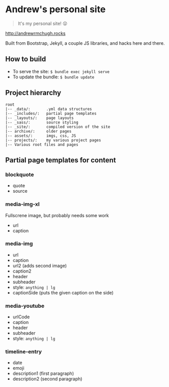 # Andrew's personal site
> It's my personal site! 😲

http://andrewrmchugh.rocks

Built from Bootstrap, Jekyll, a couple JS libraries, and hacks here and there.

## How to build
- To serve the site: `$ bundle exec jekyll serve`
- To update the bundle: `$ bundle update`

## Project hierarchy
```
root
|-- _data/:       .yml data structures
|-- _includes/:   partial page templates
|-- _layouts/:    page layouts
|-- _sass/:       source styling
|-- _site/:       compiled version of the site
|-- archive/:     older pages
|-- assets/:      imgs, css, JS
|-- projects/:    my various project pages
|-- Various root files and pages
```

## Partial page templates for content

### blockquote
- quote
- source

### media-img-xl
Fullscrene image, but probably needs some work
- url
- caption

### media-img
- url
- caption
- url2 (adds second image)
- caption2
- header
- subheader
- style: `anything | lg`
- captionSide (puts the given caption on the side)

### media-youtube
- urlCode
- caption
- header
- subheader
- style: `anything | lg`

### timeline-entry
- date
- emoji
- description1 (first paragraph)
- description2 (second paragraph)
